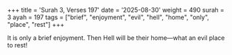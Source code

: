 +++
title = 'Surah 3, Verses 197'
date = '2025-08-30'
weight = 490
surah = 3
ayah = 197
tags = ["brief", "enjoyment", "evil", "hell", "home", "only", "place", "rest"]
+++

It is only a brief enjoyment. Then Hell will be their home—what an evil place to rest!